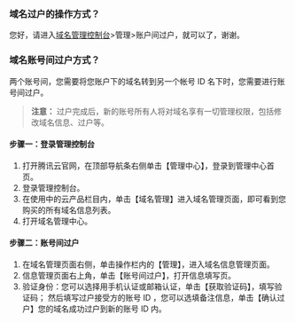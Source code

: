 ### 域名过户的操作方式？
您好，请进入[域名管理控制台](https://console.cloud.tencent.com/domain/manage?domain=femiwu.cc&tld=.cc&id=70535&expire_time=1502514026&action=manage)>管理>账户间过户，就可以了，谢谢。

### 域名账号间过户方式？
两个账号间，您需要将您账户下的域名转到另一个帐号 ID 名下时，您需要进行账号间过户。

>**注意：**
过户完成后，新的账号所有人将对域名享有一切管理权限，包括修改域名信息、过户等。

#### 步骤一：登录管理控制台
1. 打开腾讯云官网，在顶部导航条右侧单击【管理中心】，登录到管理中心首页。
2. 登录管理控制台。
3. 在使用中的云产品栏目内，单击【域名管理】进入域名管理页面，即可看到您购买的所有域名信息列表。
4. 打开域名管理中心。

#### 步骤二：账号间过户
1. 在域名管理页面右侧，单击操作栏内的【管理】，进入域名信息管理页面。
2. 信息管理页面右上角，单击【账号间过户】，打开信息填写页。
3. 验证身份：您可以选择用手机认证或邮箱认证，单击【获取验证码】，填写验证码；
然后填写过户接受方的账号 ID ，您可以选填备注信息，单击【确认过户】您的域名成功过户到新的账号 ID 内。

